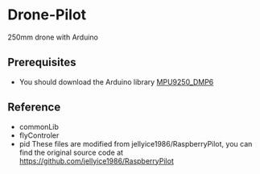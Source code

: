# Drone-Pilot
250mm drone with Arduino

## Prerequisites
- You should download the Arduino library [MPU9250_DMP6](https://orcacode.tistory.com/entry/MPU9250-9%EC%B6%95-%EC%84%BC%EC%84%9C-%EB%9D%BC%EC%9D%B4%EB%B8%8C%EB%9F%AC%EB%A6%AC%EC%99%80-%EC%82%AC%EC%9A%A9%EB%B2%95)

## Reference
- commonLib
- flyControler
- pid
These files are modified from jellyice1986/RaspberryPilot, you can find the original source code at https://github.com/jellyice1986/RaspberryPilot

